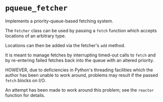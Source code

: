 `pqueue_fetcher`
================

Implements a priority-queue-based fetching system.

The `Fetcher` class can be used by passing a `fetch` function
  which accepts locations of an arbitrary type.

Locations can then be added via the fetcher's `add` method.

It is meant to manage fetches by interrupting timed-out calls to `fetch`
  and by re-entering failed fetches back into the queue
  with an altered priority.

HOWEVER, due to deficiencies in Python's threading facilities
  which the author has been unable to work around,
  problems may result if the passed `fetch` blocks on I/O.

An attempt has been made to work around this problem;
  see the `reactor` function for details.
